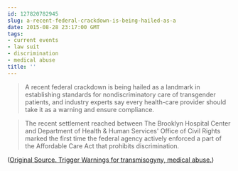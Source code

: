 ```yaml
---
id: 127820782945
slug: a-recent-federal-crackdown-is-being-hailed-as-a
date: 2015-08-28 23:17:00 GMT
tags:
- current events
- law suit
- discrimination
- medical abuse
title: ''
---
```

>A recent federal crackdown is being hailed as a landmark in establishing standards for nondiscriminatory care of transgender patients, and industry experts say every health-care provider should take it as a warning and ensure compliance.

>The recent settlement reached between The Brooklyn Hospital Center and Department of Health & Human Services' Office of Civil Rights marked the first time the federal agency actively enforced a part of the Affordable Care Act that prohibits discrimination.

([Original Source. Trigger Warnings for transmisogyny, medical abuse.][1])

[1]: https://archive.is/B0KPB